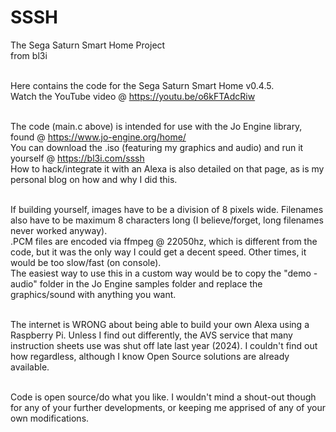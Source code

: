 # SSSH
The Sega Saturn Smart Home Project<br>
from bl3i<br><br>

Here contains the code for the Sega Saturn Smart Home v0.4.5.<br>
Watch the YouTube video @ https://youtu.be/o6kFTAdcRiw<br><br>

The code (main.c above) is intended for use with the Jo Engine library, found @ https://www.jo-engine.org/home/<br>
You can download the .iso (featuring my graphics and audio) and run it yourself @ https://bl3i.com/sssh<br>
How to hack/integrate it with an Alexa is also detailed on that page, as is my personal blog on how and why I did this.<br><br>

If building yourself, images have to be a division of 8 pixels wide. Filenames also have to be maximum 8 characters long (I believe/forget, long filenames never worked anyway).<br>
.PCM files are encoded via ffmpeg @ 22050hz, which is different from the code, but it was the only way I could get a decent speed. Other times, it would be too slow/fast (on console).<br>
The easiest way to use this in a custom way would be to copy the "demo - audio" folder in the Jo Engine samples folder and replace the graphics/sound with anything you want.<br><br>

The internet is WRONG about being able to build your own Alexa using a Raspberry Pi. Unless I find out differently, the AVS service that many instruction sheets use was shut off late last year (2024). I couldn't find out how regardless, although I know Open Source solutions are already available.<br><br>

Code is open source/do what you like. I wouldn't mind a shout-out though for any of your further developments, or keeping me apprised of any of your own modifications.<br>
